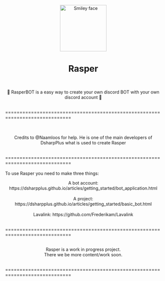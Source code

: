 <p align="center"> 
  <img src="https://i.imgur.com/WokKYJC.png" alt="Smiley face" height="150" width="150" left="50">
  <h1 align="center">Rasper</h1>
</p>

<br>
<p align="center"> 👾 RasperBOT is a easy way to create your own discord BOT with your own discord account 👾</p>
<br>
=============================================================================<br>
<br>
<br>
<p align="center"> 
Credits to @Naamloos for help.
He is one of the main developers of DsharpPlus what is used to create Rasper
</p>
<br>
=============================================================================<br>
<br>
To use Rasper you need to make three things: <br>
<p align="center"> 
A bot account: https://dsharpplus.github.io/articles/getting_started/bot_application.html <br>
<br>
A project: https://dsharpplus.github.io/articles/getting_started/basic_bot.html <br>
<br>
Lavalink: https://github.com/Frederikam/Lavalink <br>
</p>
<br>
============================================================================= <br>
<br>
<p align="center"> 
Rasper is a work in progress project. <br>
There we be more content/work soon. <br>
</p>
<br>
============================================================================= <br>
<br>
